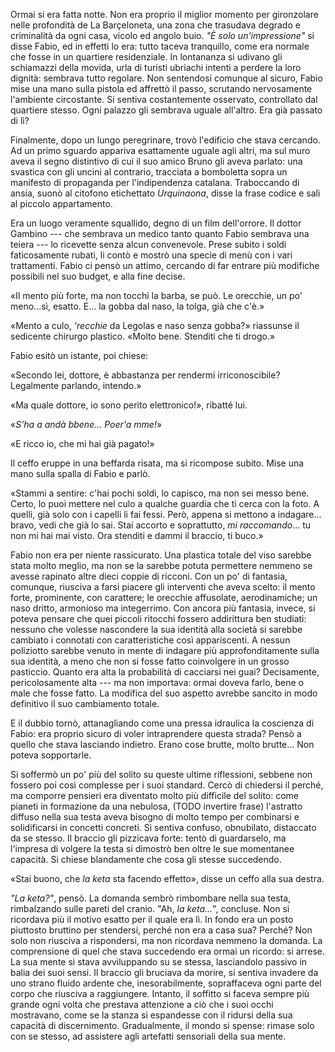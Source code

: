 Ormai si era fatta notte. Non era proprio il miglior momento per gironzolare nelle profondità de La Barçeloneta, una zona che trasudava degrado e criminalità da ogni casa, vicolo ed angolo buio. *"È solo un'impressione"* si disse Fabio, ed in effetti lo era: tutto taceva tranquillo, come era normale che fosse in un quartiere residenziale. In lontananza si udivano gli schiamazzi della movida, urla di turisti ubriachi intenti a perdere la loro dignità: sembrava tutto regolare. Non sentendosi comunque al sicuro, Fabio mise una mano sulla pistola ed affrettò il passo, scrutando nervosamente l'ambiente circostante. Si sentiva costantemente osservato, controllato dal quartiere stesso. Ogni palazzo gli sembrava uguale all'altro. Era già passato di lì?

Finalmente, dopo un lungo peregrinare, trovò l'edificio che stava cercando. Ad un primo sguardo appariva esattamente uguale agli altri, ma sul muro aveva il segno distintivo di cui il suo amico Bruno gli aveva parlato: una svastica con gli uncini al contrario, tracciata a bomboletta sopra un manifesto di propaganda per l'indipendenza catalana. Traboccando di ansia, suonò al citofono etichettato *Urquinaona*, disse la frase codice e salì al piccolo appartamento.

Era un luogo veramente squallido, degno di un film dell'orrore. Il dottor Gambino --- che sembrava un medico tanto quanto Fabio sembrava una teiera --- lo ricevette senza alcun convenevole. Prese subito i soldi faticosamente rubati, li contò e mostrò una specie di menù con i vari trattamenti. Fabio ci pensò un attimo, cercando di far entrare più modifiche possibili nel suo budget, e alla fine decise.  

«Il mento più forte, ma non tocchi la barba, se può. Le orecchie, un po' meno...sì, esatto. E... la gobba dal naso, la tolga, già che c'è.»

«Mento a culo, *'recchie* da Legolas e naso senza gobba?» riassunse il sedicente chirurgo plastico. «Molto bene. Stenditi che ti drogo.»

Fabio esitò un istante, poi chiese:

«Secondo lei, dottore, è abbastanza per rendermi irriconoscibile? Legalmente parlando, intendo.»

«Ma quale dottore, io sono perito elettronico!», ribatté lui.

«*S'ha a andà bbene... Poer'a mme!*»

«E ricco io, che mi hai già pagato!»

Il ceffo eruppe in una beffarda risata, ma si ricompose subito. Mise una mano sulla spalla di Fabio e parlò.

«Stammi a sentire: c'hai pochi soldi, lo capisco, ma non sei messo bene. Certo, lo puoi mettere nel culo a qualche guardia che ti cerca con la foto. A quelli, già solo con i capelli li fai fessi. Però, appena si mettono a indagare... bravo, vedi che già lo sai. Stai accorto e soprattutto, *mi raccomando*... tu non mi hai mai visto. Ora stenditi e dammi il braccio, ti buco.»

Fabio non era per niente rassicurato. Una plastica totale del viso sarebbe stata molto meglio, ma non se la sarebbe potuta permettere nemmeno se avesse rapinato altre dieci coppie di ricconi. Con un po' di fantasia, comunque, riusciva a farsi piacere gli interventi che aveva scelto: il mento forte, prominente, con carattere; le orecchie affusolate, aerodinamiche; un naso dritto, armonioso ma integerrimo. Con ancora più fantasia, invece, si poteva pensare che quei piccoli ritocchi fossero addirittura ben studiati: nessuno che volesse nascondere la sua identità alla società si sarebbe cambiato i connotati con caratteristiche così appariscenti. A nessun poliziotto sarebbe venuto in mente di indagare più approfonditamente sulla sua identità, a meno che non si fosse fatto coinvolgere in un grosso pasticcio. Quanto era alta la probabilità di cacciarsi nei guai? Decisamente, pericolosamente alta --- ma non importava: ormai doveva farlo, bene o male che fosse fatto. La modifica del suo aspetto avrebbe sancito in modo definitivo il suo cambiamento totale.

E il dubbio tornò, attanagliando come una pressa idraulica la coscienza di Fabio: era proprio sicuro di voler intraprendere questa strada? Pensò a quello che stava lasciando indietro. Erano cose brutte, molto brutte... Non poteva sopportarle.

Si soffermò un po' più del solito su queste ultime riflessioni, sebbene non fossero poi così complesse per i suoi standard. Cercò di chiedersi il perché, ma comporre pensieri era diventato molto più difficile del solito: come pianeti in formazione da una nebulosa, (TODO invertire frase) l'astratto diffuso nella sua testa aveva bisogno di molto tempo per combinarsi e solidificarsi in concetti concreti. Si sentiva confuso, obnubilato, distaccato da se stesso. Il braccio gli pizzicava forte: tentò di guardarselo, ma l'impresa di volgere la testa si dimostrò ben oltre le sue momentanee capacità. Si chiese blandamente che cosa gli stesse succedendo.

«Stai buono, che *la keta* sta facendo effetto», disse un ceffo alla sua destra.

*"La keta?"*, pensò. La domanda sembrò rimbombare nella sua testa, rimbalzando sulle pareti del cranio. "Ah, *la keta...*", concluse. Non si ricordava più il motivo esatto per il quale era lì. In fondo era un posto piuttosto bruttino per stendersi, perché non era a casa sua? Perché? Non solo non riusciva a rispondersi, ma non ricordava nemmeno la domanda. La comprensione di quel che stava succedendo era ormai un ricordo: si arrese. La sua mente si stava avviluppando su se stessa, lasciandolo passivo in balia dei suoi sensi. Il braccio gli bruciava da morire, si sentiva invadere da uno strano fluido ardente che, inesorabilmente, sopraffaceva ogni parte del corpo che riusciva a raggiungere. Intanto, il soffitto si faceva sempre più grande ogni volta che prestava attenzione a ciò che i suoi occhi mostravano, come se la stanza si espandesse con il ridursi della sua capacità di discernimento. Gradualmente, il mondo si spense: rimase solo con se stesso, ad assistere agli artefatti sensoriali della sua mente.
